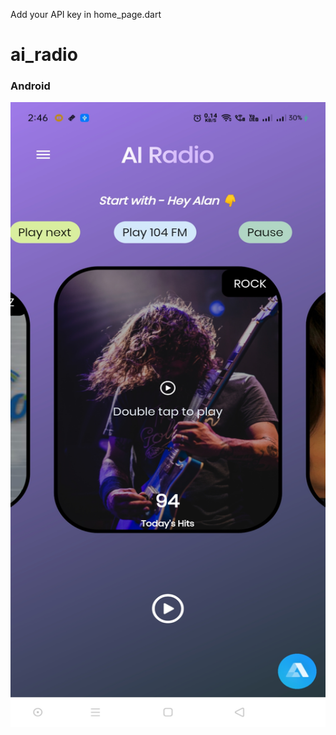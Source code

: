 Add your API key in home_page.dart
# ai_radio


### Android
<img src="https://github.com/chirag-goel360/AI_Radio/blob/main/android.jpg" width="800" height="1000">
